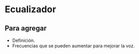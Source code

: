 # Ecualizador

## Para agregar
- Definición.
- Frecuencias que se pueden aumentar para mejorar la voz.